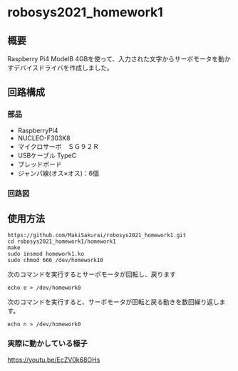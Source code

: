 # robosys2021_homework1
## 概要
Raspberry Pi4 ModelB 4GBを使って、入力された文字からサーボモータを動かすデバイスドライバを作成しました。

## 回路構成

### 部品

- RaspberryPi4
- NUCLEO-F303K8
- マイクロサーボ　ＳＧ９２Ｒ
- USBケーブル TypeC
- ブレッドボード
- ジャンパ線(オス×オス)：6個

### 回路図

## 使用方法

```
https://github.com/MakiSakurai/robosys2021_homework1.git
cd robosys2021_homework1/homework1
make
sudo insmod homework1.ko
sudo chmod 666 /dev/homework10
```
次のコマンドを実行するとサーボモータが回転し、戻ります
```
echo e > /dev/homework0
```
次のコマンドを実行すると、サーボモータが回転と戻る動きを数回繰り返します。
```
echo n > /dev/homework0
```

### 実際に動かしている様子
https://youtu.be/EcZV0k68OHs
